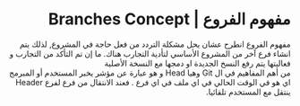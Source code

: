 ﻿# <div dir="rtl"> مفهوم الفروع | Branches Concept </div>

<div dir="rtl">
  مفهوم الفروع انطرح عشان يحل مشكلة التردد من فعل حاجة في المشروع, لذلك يتم انشاء فرع آخر من المشروع الأساسي لتأدية التجارب هناك. ما إن تم التأكد من التجارب و فعاليتها يتم رفع النسخ الجديدة او دمجها مع النسخة الأصلية
  <br>
  من أهم المفاهيم في ال Git  وهيا Head  و هو عبارة عن مؤشر يخبر المستخدم أو المبرمج اي هو في الوقت الحالي في اي ملف في اي فرع . فعند الانتقال من فرع لفرع Header ينتقل مع المستخدم تلقائيا.
  
</div>





